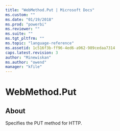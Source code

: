 ```yaml
---
title: "WebMethod.Put | Microsoft Docs"
ms.custom: ""
ms.date: "01/19/2018"
ms.prod: "powerbi"
ms.reviewer: ""
ms.suite: ""
ms.tgt_pltfrm: ""
ms.topic: "language-reference"
ms.assetid: 1c516f3b-ff96-4ed6-a962-989cedaa7314
caps.latest.revision: 3
author: "Minewiskan"
ms.author: "owend"
manager: "kfile"
---
```

# WebMethod.Put
## About  
Specifies the PUT method for HTTP.